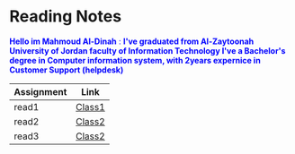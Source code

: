 # Reading Notes


<span style="color:Blue">**Hello im Mahmoud Al-Dinah** : **I've graduated from Al-Zaytoonah University of Jordan faculty of Information Technology I've a Bachelor's degree in Computer information system, with 2years expernice in Customer Support (helpdesk)**</span>

| Assignment      | Link |
| ----------- | ----------- |
| read1     | [Class1](class1.md)      |
| read2  | [Class2](class2.md)        |
| read3  | [Class2](class3.md)        |
